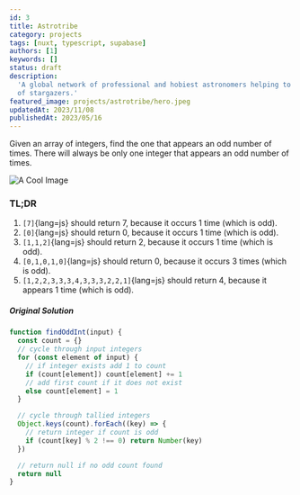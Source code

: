 ```yaml
---
id: 3
title: Astrotribe
category: projects
tags: [nuxt, typescript, supabase]
authors: [1]
keywords: []
status: draft
description:
  'A global network of professional and hobiest astronomers helping to educate the next generation
  of stargazers.'
featured_image: projects/astrotribe/hero.jpeg
updatedAt: 2023/11/08
publishedAt: 2023/05/16
---
```


Given an array of integers, find the one that appears an odd number of times. There will always be
only one integer that appears an odd number of times.

![A Cool Image](/projects/frontend/mlfx/hero.png)

### TL;DR

1. `[7]`{lang=js} should return 7, because it occurs 1 time (which is odd).
2. `[0]`{lang=js} should return 0, because it occurs 1 time (which is odd).
3. `[1,1,2]`{lang=js} should return 2, because it occurs 1 time (which is odd).
4. `[0,1,0,1,0]`{lang=js} should return 0, because it occurs 3 times (which is odd).
5. `[1,2,2,3,3,3,4,3,3,3,2,2,1]`{lang=js} should return 4, because it appears 1 time (which is odd).

##### Original Solution

```javascript
function findOddInt(input) {
  const count = {}
  // cycle through input integers
  for (const element of input) {
    // if integer exists add 1 to count
    if (count[element]) count[element] += 1
    // add first count if it does not exist
    else count[element] = 1
  }

  // cycle through tallied integers
  Object.keys(count).forEach((key) => {
    // return integer if count is odd
    if (count[key] % 2 !== 0) return Number(key)
  })

  // return null if no odd count found
  return null
}
```
